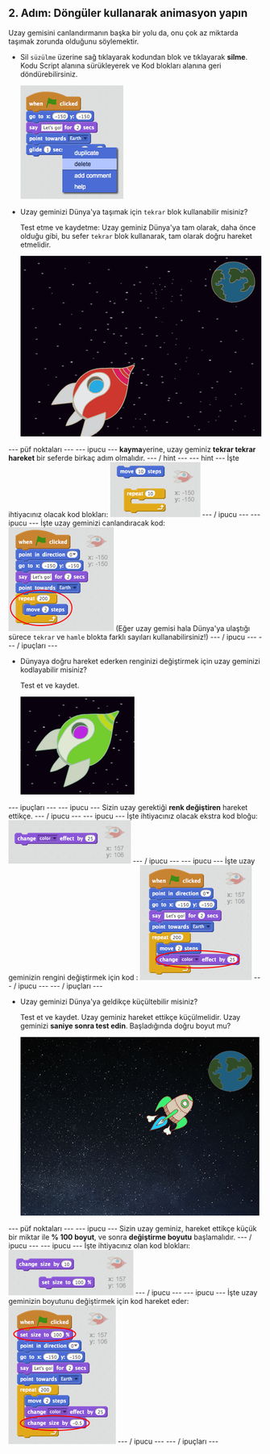 ## 2. Adım: Döngüler kullanarak animasyon yapın

Uzay gemisini canlandırmanın başka bir yolu da, onu çok az miktarda taşımak zorunda olduğunu söylemektir.

+ Sil `süzülme` üzerine sağ tıklayarak kodundan blok ve tıklayarak **silme**. Kodu Script alanına sürükleyerek ve Kod blokları alanına geri döndürebilirsiniz.
    
    ![Kayma bloğunu silme](images/space-delete-glide.png)

+ Uzay geminizi Dünya'ya taşımak için `tekrar` blok kullanabilir misiniz?
    
    Test etme ve kaydetme: Uzay geminiz Dünya'ya tam olarak, daha önce olduğu gibi, bu sefer `tekrar` blok kullanarak, tam olarak doğru hareket etmelidir.
    
    ![Bir uzay gemisi animasyonunu test etme](images/space-animate-stage.png)

\--- püf noktaları \--- \--- ipucu \--- **kayma**yerine, uzay geminiz **tekrar tekrar** **hareket** bir seferde birkaç adım olmalıdır. \--- / hint \--- \--- hint \--- İşte ihtiyacınız olacak kod blokları: ![Blocks for an animated spaceship](images/space-repeat-blocks.png) \--- / ipucu \--- \--- ipucu \--- İşte uzay geminizi canlandıracak kod: ![Code for an animated spaceship](images/space-repeat-code.png) (Eğer uzay gemisi hala Dünya'ya ulaştığı sürece `tekrar` ve `hamle` blokta farklı sayıları kullanabilirsiniz!) \--- / ipucu \--- \--- / ipuçları \---

+ Dünyaya doğru hareket ederken renginizi değiştirmek için uzay geminizi kodlayabilir misiniz?
    
    Test et ve kaydet.
    
    ![Renk değiştiren bir uzay gemisini test etme](images/space-colour-test.png)

\--- ipuçları \--- \--- ipucu \--- Sizin uzay gerektiği **renk değiştiren** hareket ettikçe. \--- / ipucu \--- \--- ipucu \--- İşte ihtiyacınız olacak ekstra kod bloğu: ![Block for changing colour](images/space-colour-blocks.png) \--- / ipucu \--- \--- ipucu \--- İşte uzay geminizin rengini değiştirmek için kod : ![Code for an animated spaceship](images/space-colour-code.png) \--- / ipucu \--- \--- / ipuçları \---

+ Uzay geminizi Dünya'ya geldikçe küçültebilir misiniz?
    
    Test et ve kaydet. Uzay geminiz hareket ettikçe küçülmelidir. Uzay geminizi **saniye sonra test edin**. Başladığında doğru boyut mu?
    
    ![Büzüşen bir uzay gemisi testi](images/space-size-test.png)

\--- püf noktaları \--- \--- ipucu \--- Sizin uzay geminiz, hareket ettikçe küçük bir miktar ile **% 100 boyut**, ve sonra **değiştirme boyutu** başlamalıdır. \--- / ipucu \--- \--- ipucu \--- İşte ihtiyacınız olan kod blokları: ![Blocks for changing size](images/space-size-blocks.png) \--- / ipucu \--- \--- ipucu \--- İşte uzay geminizin boyutunu değiştirmek için kod hareket eder: ![Code for changing size](images/space-size-code.png) \--- / ipucu \--- \--- / ipuçları \---